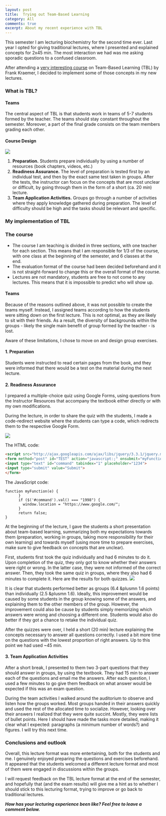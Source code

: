 ```yaml
---
layout: post
title:  Trying out Team-Based Learning
category: All 
comments: true
excerpt: About my recent experience with TBL
---
```


This semester I am lecturing biochemistry for the second time ever. Last year I opted for giving traditional lectures, where I presented and explained concepts for 2x45 min. The most interaction we had was me asking sporadic questions to a confused classroom. 

After attending a [very interesting course](https://falkr.github.io/tbl/) on Team-Based Learning (TBL) by Frank Kraemer, I decided to implement some of those concepts in my new lectures.

### What is TBL? ###

#### Teams ####
The central aspect of TBL is that students work in teams of 5-7 students formed by the teacher. The teams should stay constant throughout the semester. Moreover, a part of the final grade consists on the team members grading each other.

#### Course Design ####
![]({{site.baseurl}}/assets/img/tbl-unit.png#center)
1. **Preparation.** Students prepare individually by using a number of resources (book chapters, videos, etc.)
2. **Readiness Assurance.** The level of preparation is tested first by an individual test, and then by the exact same test taken in groups. After the tests, the instructor can focus on the concepts that are most unclear or difficult, by going through them in the form of a short (ca. 20 min) lecture.
3. **Team Application Activities.** Groups go through a number of activities where they apply knowledge gathered during preparation. The level of difficulty should be high and the tasks should be relevant and specific.


### My implementation of TBL ###
### The course ###
* The course I am teaching is divided in three sections, with one teacher for each section. This means that I am responsible for 1/3 of the course, with one class at the beginning of the semester, and 6 classes at the end.
* The evaluation format of the course had been decided beforehand and it is not straight-forward to change this or the overall format of the course.
* Lectures are not mandatory, students are free to not come to any lectures. This means that it is impossible to predict who will show up. 

#### Teams ####
Because of the reasons outlined above, it was not possible to create the teams myself. Instead, I assigned teams according to how the students were sitting down on the first lecture. This is not optimal, as they are likely to sit with their friends. As a result, the diversity of backgrounds within the groups - likely the single main benefit of group formed by the teacher - is lost.

Aware of these limitations, I chose to move on and design group exercises.

#### 1. Preparation ####
Students were instructed to read certain pages from the book, and they were informed that there would be a test on the material during the next lecture.

#### 2. Readiness Assurance ####
I prepared a multiple-choice quiz using Google Forms, using questions from the Instructor Resources that accompany the textbook either directly or with my own modifications. 

During the lecture, in order to share the quiz with the students, I made a code-redirect website where the students can type a code, which redirects them to the respective Google Form.

![]({{site.baseurl}}/assets/img/code-redirect.png#center)


The HTML code: 
```html
<script src="http://ajax.googleapis.com/ajax/libs/jquery/3.3.1/jquery.min.js"></script>
<form method="post" id="TEST" action="javascript:;" onsubmit="myFunction(this)">
<input type="text" id="command" tabindex="1" placeholder="1234">
<input type="submit" value="Submit">
</form>
```

The JavaScript code: 
```
function myFunction(e) {
      }
      if ($('#command').val() === "1998") {
        window.location = "https://www.google.com/";
      }
      return false;
}
```
At the beginning of the lecture, I gave the students a short presentation about team-based learning, summarizing both my expectations towards them (preparation, working in groups, taking more responsibility for their own learning) and towards myself (using more time to prepare exercises, make sure to give feedback on concepts that are unclear).

First, students first took the quiz individually and had 6 minutes to do it. Upon completion of the quiz, they only got to know whether their answers were right or wrong. In the latter case, they were not informed of the correct answer. Then, they took the same quiz in groups, where they also had 6 minutes to complete it. Here are the results for both quizzes.
![]({{site.baseurl}}/assets/img/tbl-grp-vs-indiv.png#center)

It is clear that students performed better as groups (6.4 &plusmn 1.6 points) than individually (2.5 &plusmn 1.6). Ideally, this improvement would be caused by some students in the group knowing some of the answers, and explaining them to the other members of the group. However, the improvement could also be cause by students simply memorizing which answers were wrong and choosing a different one. Students would also do better if they got a chance to retake the individual quiz.

After the quizzes were over, I held a short (20 min) lecture explaining the concepts necessary to answer all questions correctly. I used a bit more time on the questions with the lowest proportion of right answers.
Up to this point we had used ~45 min.

#### 3. Team Application Activities ####
After a short break, I presented to them two 3-part questions that they should answer in groups, by using the textbook. They had 15 min to answer each of the questions and email me the answers. After each question, I used a few minutes to go give them feedback on what answer would be expected if this was an exam question.

During the team activities I walked around the auditorium to observe and listen how the groups worked.  Most groups handed in their answers quickly and used the rest of the allocated time to socialize. However, looking over their answers I realized that they were quite succint. Mostly, they were lists of bullet points. Here I should have made the tasks more detailed, making it clear what I expected: paragraphs (a minimum number of words?) and figures. I will try this next time.

### Conclusions and outlook ###
Overall, this lecture format was more entertaining, both for the students and me. I genuinely enjoyed preparing the questions and exercises beforehand. It appeared that the students welcomed a different lecture format and most of them were engaged in discussions within the groups.

I will request feedback on the TBL lecture format at the end of the semester, and hopefully that (and the exam results) will give me a hint as to whether I should stick to this lecturing format, trying to improve or go back to traditional lectures.

___How has your lecturing experience been like? Feel free to leave a comment below.___



